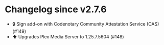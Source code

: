 # Changelog since v2.7.6
- 🔒 Sign add-on with Codenotary Community Attestation Service (CAS) (#149) 
- ⬆️ Upgrades Plex Media Server to 1.25.7.5604 (#148) 
